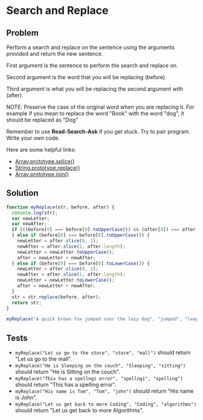 # Search and Replace

## Problem

Perform a search and replace on the sentence using the arguments provided and return the new sentence.

First argument is the sentence to perform the search and replace on.

Second argument is the word that you will be replacing (before).

Third argument is what you will be replacing the second argument with (after).

NOTE: Preserve the case of the original word when you are replacing it. For example if you mean to replace the word "Book" with the word "dog", it should be replaced as "Dog"

Remember to use **Read-Search-Ask** if you get stuck. Try to pair program. Write your own code.

Here are some helpful links:

* [Array.prototype.splice()](https://developer.mozilla.org/en-US/docs/Web/JavaScript/Reference/Global_Objects/Array/splice)
* [String.prototype.replace()](https://developer.mozilla.org/en-US/docs/Web/JavaScript/Reference/Global_Objects/String/replace)
* [Array.prototype.join()](https://developer.mozilla.org/en-US/docs/Web/JavaScript/Reference/Global_Objects/Array/join)

## Solution

```javascript
function myReplace(str, before, after) {
  console.log(str);
  var newLetter;
  var newAfter;
  if (((before[0] === before[0].toUpperCase()) && (after[0]) === after[0].toUpperCase()) || (before[0] === before[0].toLowerCase()) && (after[0]) === after[0].toLowerCase()) {
  } else if (before[0] === before[0].toUpperCase()) {
    newLetter = after.slice(0, 1);
    newAfter = after.slice(1, after.length);
    newLetter = newLetter.toUpperCase();
    after = newLetter + newAfter;
  } else if (before[0] === before[0].toLowerCase()) {
    newLetter = after.slice(0, 1);
    newAfter = after.slice(1, after.length);
    newLetter = newLetter.toLowerCase();
    after = newLetter + newAfter;
  }
  str = str.replace(before, after);
  return str;
}

myReplace("A quick brown fox jumped over the lazy dog", "jumped", "leaped");
```

## Tests

* `myReplace("Let us go to the store", "store", "mall")` should return "Let us go to the mall".
* `myReplace("He is Sleeping on the couch", "Sleeping", "sitting")` should return "He is Sitting on the couch".
* `myReplace("This has a spellngi error", "spellngi", "spelling")` should return "This has a spelling error".
* `myReplace("His name is Tom", "Tom", "john")` should return "His name is John".
* `myReplace("Let us get back to more Coding", "Coding", "algorithms")` should return "Let us get back to more Algorithms".